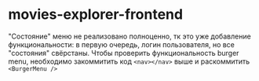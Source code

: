 # movies-explorer-frontend

"Состояние" меню не реализовано полноценно, тк это уже добавление функциональности: в первую очередь, логин пользователя, но все "состояния" свёрстаны.
Чтобы проверить функциональность burger menu, необходимо закоммитить код ``` <nav></nav> ``` выше и раскоммитить ``` <BurgerMenu />```
